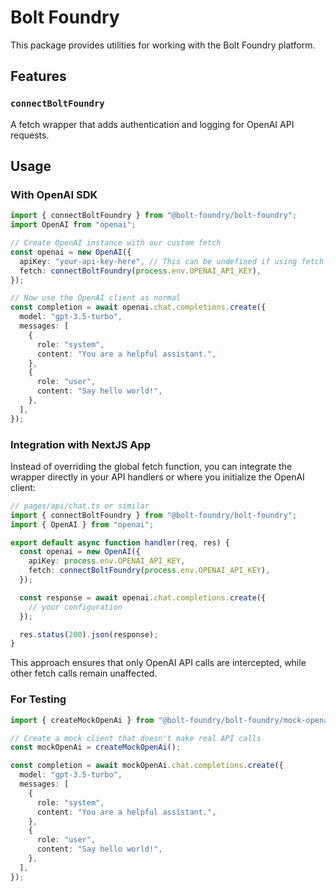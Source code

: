 # Bolt Foundry

This package provides utilities for working with the Bolt Foundry platform.

## Features

### `connectBoltFoundry`

A fetch wrapper that adds authentication and logging for OpenAI API requests.

## Usage

### With OpenAI SDK

```typescript
import { connectBoltFoundry } from "@bolt-foundry/bolt-foundry";
import OpenAI from "openai";

// Create OpenAI instance with our custom fetch
const openai = new OpenAI({
  apiKey: "your-api-key-here", // This can be undefined if using fetch wrapper
  fetch: connectBoltFoundry(process.env.OPENAI_API_KEY),
});

// Now use the OpenAI client as normal
const completion = await openai.chat.completions.create({
  model: "gpt-3.5-turbo",
  messages: [
    {
      role: "system",
      content: "You are a helpful assistant.",
    },
    {
      role: "user",
      content: "Say hello world!",
    },
  ],
});
```

### Integration with NextJS App

Instead of overriding the global fetch function, you can integrate the wrapper
directly in your API handlers or where you initialize the OpenAI client:

```typescript
// pages/api/chat.ts or similar
import { connectBoltFoundry } from "@bolt-foundry/bolt-foundry";
import { OpenAI } from "openai";

export default async function handler(req, res) {
  const openai = new OpenAI({
    apiKey: process.env.OPENAI_API_KEY,
    fetch: connectBoltFoundry(process.env.OPENAI_API_KEY),
  });

  const response = await openai.chat.completions.create({
    // your configuration
  });

  res.status(200).json(response);
}
```

This approach ensures that only OpenAI API calls are intercepted, while other
fetch calls remain unaffected.

### For Testing

```typescript
import { createMockOpenAi } from "@bolt-foundry/bolt-foundry/mock-openai";

// Create a mock client that doesn't make real API calls
const mockOpenAi = createMockOpenAi();

const completion = await mockOpenAi.chat.completions.create({
  model: "gpt-3.5-turbo",
  messages: [
    {
      role: "system",
      content: "You are a helpful assistant.",
    },
    {
      role: "user",
      content: "Say hello world!",
    },
  ],
});
```

